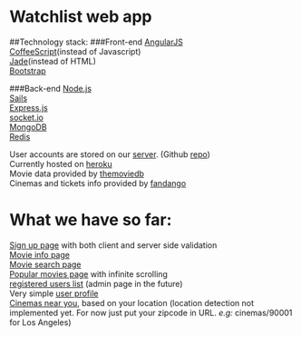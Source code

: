Watchlist web app
================

##Technology stack:
###Front-end
[AngularJS](http://angularjs.org)  
[CoffeeScript](http://coffeescript.org)(instead of Javascript)  
[Jade](http://jade-lang.com)(instead of HTML)  
[Bootstrap](http://getbootstrap.com)  

###Back-end
[Node.js](http://nodejs.org)  
[Sails](http://sailsjs.org)  
[Express.js](http://expressjs.com)  
[socket.io](http://socket.io)  
[MongoDB](http://www.mongodb.org)  
[Redis](http://redis.io)  

User accounts are stored on our [server](http://watchlist-app-server.herokuapp.com/user). (Github [repo](https://github.com/Watchlist-App/watchlist-server))  
Currently hosted on [heroku](http://watchlist-webapp.herokuapp.com/#/)  
Movie data provided by [themoviedb](themoviedb.org)  
Cinemas and tickets info provided by [fandango](fandango.com)


What we have so far:
================================
[Sign up page](http://watchlist-webapp.herokuapp.com/#/signup) with both client and server side validation  
[Movie info page](http://watchlist-webapp.herokuapp.com/#/movie/100)  
[Movie search page](http://watchlist-webapp.herokuapp.com/#/search)  
[Popular movies page](http://watchlist-webapp.herokuapp.com/#/movies) with infinite scrolling  
[registered users list](http://watchlist-webapp.herokuapp.com/#/users) (admin page in the future)  
Very simple [user profile](http://watchlist-webapp.herokuapp.com/#/profile/52813effd528cc9e87000001)  
[Cinemas near you](http://watchlist-webapp.herokuapp.com/#/cinemas/90210), based on your location (location detection not implemented yet. For now just put your zipcode in URL. *e.g:* cinemas/90001 for Los Angeles)

